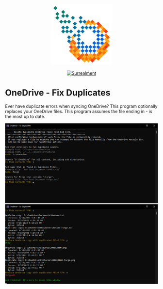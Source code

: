 <p align="center">
  <a href="https://surrealment.com/">
    <img src="https://github.com/Surrealment/Marketing/blob/main/logo/0200x0200.png?raw=true" alt="Logo">
  </a>
  <br />
  <br />
  <a href="https://github.com/shockelite/Discordnet-Template/issues"> <a href="https://discord.gg/5nnzbrf"><img src="https://discord.com/api/guilds/344523833979437057/widget.png" alt="Surrealment"></a>
</p>

# OneDrive - Fix Duplicates
Ever have duplicate errors when syncing OneDrive? This program optionally replaces your OneDrive files. This program assumes the file ending in -<COMPUTER NAME> is the most up to date. 
  
<img src="https://github.com/shockelite/OneDrive-FixDuplicates/blob/master/Images/Screenshot1.png?raw=true" alt="Screenshot 1">

<img src="https://github.com/shockelite/OneDrive-FixDuplicates/blob/master/Images/Screenshot2.png?raw=true" alt="Screenshot 2">
